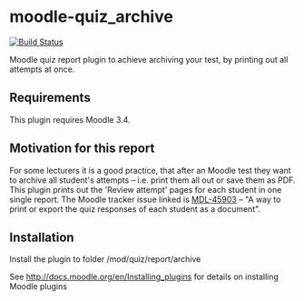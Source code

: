 moodle-quiz_archive
=========================

[![Build Status](https://travis-ci.org/bfh/moodle-quiz_archive.svg?branch=master)](https://travis-ci.org/bfh/moodle-quiz_archive)

Moodle quiz report plugin to achieve archiving your test, by printing out all attempts at once.


Requirements
------------

This plugin requires Moodle 3.4.


Motivation for this report
--------------------------

For some lecturers it is a good practice, that after an Moodle test they want to archive all student's attempts – i.e. print them all out or save them as PDF.
This plugin prints out the 'Review attempt' pages for each student in one single report.
The Moodle tracker issue linked is [MDL-45903](https://tracker.moodle.org/browse/MDL-45903) – "A way to print or export the quiz responses of each student as a document".



Installation
------------

Install the plugin to folder
/mod/quiz/report/archive

See http://docs.moodle.org/en/Installing_plugins for details on installing Moodle plugins
